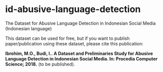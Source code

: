 # id-abusive-language-detection
The Dataset for Abusive Language Detection in Indonesian Social Media (Indonesian language)

This dataset can be used for free, but if you want to publish paper/publication using these dataset, please cite this publication:

**Ibrohim, M.O., Budi, I.. A Dataset and Preliminaries Study for Abusive Language Detection in Indonesian Social Media. In: Procedia Computer Science; 2018.** (to be published).

